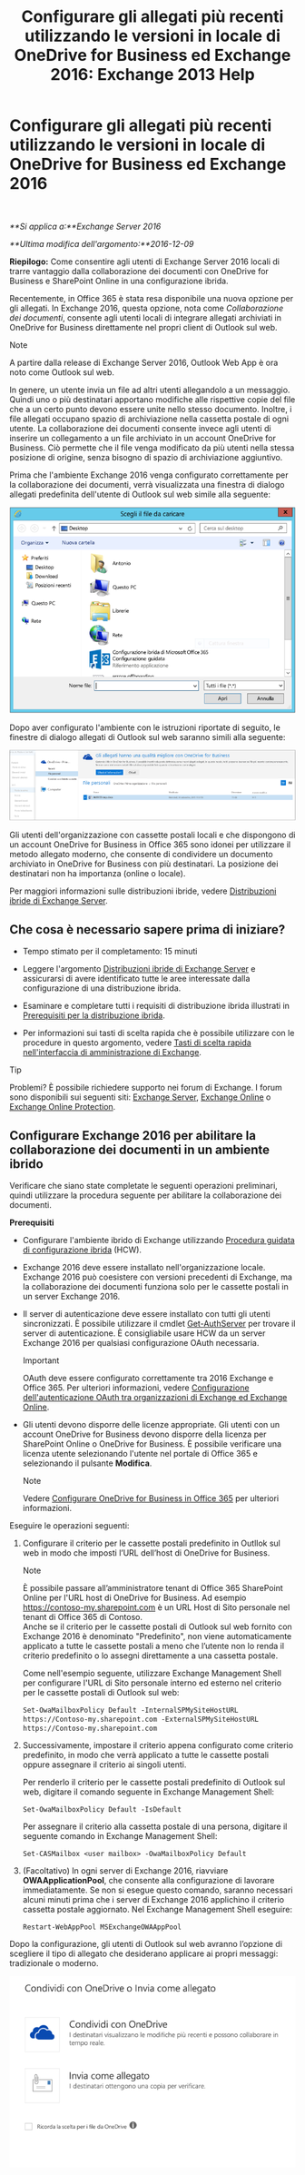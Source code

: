 ﻿---
title: 'Configurare gli allegati più recenti utilizzando le versioni in locale di OneDrive for Business ed Exchange 2016: Exchange 2013 Help'
TOCTitle: Configurare gli allegati più recenti utilizzando le versioni in locale di OneDrive for Business ed Exchange 2016
ms:assetid: 799518aa-7cfe-4708-92ee-98057ff168f5
ms:mtpsurl: https://technet.microsoft.com/it-it/library/Mt589761(v=EXCHG.150)
ms:contentKeyID: 70319590
ms.date: 01/10/2018
mtps_version: v=EXCHG.150
ms.translationtype: HT
---

# Configurare gli allegati più recenti utilizzando le versioni in locale di OneDrive for Business ed Exchange 2016

 

_**Si applica a:**Exchange Server 2016_

_**Ultima modifica dell'argomento:**2016-12-09_

**Riepilogo:** Come consentire agli utenti di Exchange Server 2016 locali di trarre vantaggio dalla collaborazione dei documenti con OneDrive for Business e SharePoint Online in una configurazione ibrida.

Recentemente, in Office 365 è stata resa disponibile una nuova opzione per gli allegati. In Exchange 2016, questa opzione, nota come *Collaborazione dei documenti*, consente agli utenti locali di integrare allegati archiviati in OneDrive for Business direttamente nel propri client di Outlook sul web.


> [!NOTE]
> A partire dalla release di Exchange Server 2016, Outlook Web App è ora noto come Outlook sul web.



In genere, un utente invia un file ad altri utenti allegandolo a un messaggio. Quindi uno o più destinatari apportano modifiche alle rispettive copie del file che a un certo punto devono essere unite nello stesso documento. Inoltre, i file allegati occupano spazio di archiviazione nella cassetta postale di ogni utente. La collaborazione dei documenti consente invece agli utenti di inserire un collegamento a un file archiviato in un account OneDrive for Business. Ciò permette che il file venga modificato da più utenti nella stessa posizione di origine, senza bisogno di spazio di archiviazione aggiuntivo.

Prima che l'ambiente Exchange 2016 venga configurato correttamente per la collaborazione dei documenti, verrà visualizzata una finestra di dialogo allegati predefinita dell'utente di Outlook sul web simile alla seguente:

![finestra di dialogo degli allegati tradizionali](images/Mt589761.f8c74d70-42f9-48c6-b263-ce6cef8591a8(EXCHG.150).png "finestra di dialogo degli allegati tradizionali")

Dopo aver configurato l'ambiente con le istruzioni riportate di seguito, le finestre di dialogo allegati di Outlook sul web saranno simili alla seguente:

![finestra di dialogo degli allegati con gli allegati moderni abilitati](images/Mt589761.89eeae65-ce3a-4c47-b57e-db734a1de95b(EXCHG.150).png "finestra di dialogo degli allegati con gli allegati moderni abilitati")

Gli utenti dell'organizzazione con cassette postali locali e che dispongono di un account OneDrive for Business in Office 365 sono idonei per utilizzare il metodo allegato moderno, che consente di condividere un documento archiviato in OneDrive for Business con più destinatari. La posizione dei destinatari non ha importanza (online o locale).

Per maggiori informazioni sulle distribuzioni ibride, vedere [Distribuzioni ibride di Exchange Server](exchange-server-hybrid-deployments-exchange-2013-help.md).

## Che cosa è necessario sapere prima di iniziare?

  - Tempo stimato per il completamento: 15 minuti

  - Leggere l'argomento [Distribuzioni ibride di Exchange Server](exchange-server-hybrid-deployments-exchange-2013-help.md) e assicurarsi di avere identificato tutte le aree interessate dalla configurazione di una distribuzione ibrida.

  - Esaminare e completare tutti i requisiti di distribuzione ibrida illustrati in [Prerequisiti per la distribuzione ibrida](hybrid-deployment-prerequisites-exchange-2013-help.md).

  - Per informazioni sui tasti di scelta rapida che è possibile utilizzare con le procedure in questo argomento, vedere [Tasti di scelta rapida nell'interfaccia di amministrazione di Exchange](https://technet.microsoft.com/it-it/library/jj150484\(v=exchg.150\)).


> [!TIP]
> Problemi? È possibile richiedere supporto nei forum di Exchange. I forum sono disponibili sui seguenti siti: <A href="https://go.microsoft.com/fwlink/p/?linkid=60612">Exchange Server</A>, <A href="https://go.microsoft.com/fwlink/p/?linkid=267542">Exchange Online</A> o <A href="https://go.microsoft.com/fwlink/p/?linkid=285351">Exchange Online Protection</A>.



## Configurare Exchange 2016 per abilitare la collaborazione dei documenti in un ambiente ibrido

Verificare che siano state completate le seguenti operazioni preliminari, quindi utilizzare la procedura seguente per abilitare la collaborazione dei documenti.

**Prerequisiti**

  - Configurare l'ambiente ibrido di Exchange utilizzando [Procedura guidata di configurazione ibrida](hybrid-configuration-wizard-exchange-2013-help.md) (HCW).

  - Exchange 2016 deve essere installato nell'organizzazione locale. Exchange 2016 può coesistere con versioni precedenti di Exchange, ma la collaborazione dei documenti funziona solo per le cassette postali in un server Exchange 2016.

  - Il server di autenticazione deve essere installato con tutti gli utenti sincronizzati. È possibile utilizzare il cmdlet [Get-AuthServer](https://technet.microsoft.com/it-it/library/jj218613\(v=exchg.150\)) per trovare il server di autenticazione. È consigliabile usare HCW da un server Exchange 2016 per qualsiasi configurazione OAuth necessaria.
    

    > [!IMPORTANT]
    > OAuth deve essere configurato correttamente tra 2016 Exchange e Office 365. Per ulteriori informazioni, vedere <A href="https://technet.microsoft.com/it-it/library/dn594521(v=exchg.150)">Configurazione dell'autenticazione OAuth tra organizzazioni di Exchange ed Exchange Online</A>.



  - Gli utenti devono disporre delle licenze appropriate. Gli utenti con un account OneDrive for Business devono disporre della licenza per SharePoint Online o OneDrive for Business. È possibile verificare una licenza utente selezionando l'utente nel portale di Office 365 e selezionando il pulsante **Modifica**.
    

    > [!NOTE]
    > Vedere <A href="http://go.microsoft.com/fwlink/p/?linkid=627455">Configurare OneDrive for Business in Office 365</A> per ulteriori informazioni.



Eseguire le operazioni seguenti:

1.  Configurare il criterio per le cassette postali predefinito in Outllok sul web in modo che imposti l’URL dell’host di OneDrive for Business.
    

    > [!NOTE]
    > È possibile passare all’amministratore tenant di Office 365 SharePoint Online per l'URL host di OneDrive for Business. Ad esempio https://contoso-my.sharepoint.com è un URL Host di Sito personale nel tenant di Office 365 di Contoso.<BR>Anche se il criterio per le cassette postali di Outlook sul web fornito con Exchange 2016 è denominato "Predefinito", non viene automaticamente applicato a tutte le cassette postali a meno che l’utente non lo renda il criterio predefinito o lo assegni direttamente a una cassetta postale.

    
    Come nell'esempio seguente, utilizzare Exchange Management Shell per configurare l'URL di Sito personale interno ed esterno nel criterio per le cassette postali di Outlook sul web:
    
        Set-OwaMailboxPolicy Default -InternalSPMySiteHostURL https://Contoso-my.sharepoint.com -ExternalSPMySiteHostURL https://Contoso-my.sharepoint.com

2.  Successivamente, impostare il criterio appena configurato come criterio predefinito, in modo che verrà applicato a tutte le cassette postali oppure assegnare il criterio ai singoli utenti.
    
    Per renderlo il criterio per le cassette postali predefinito di Outlook sul web, digitare il comando seguente in Exchange Management Shell:
    
        Set-OwaMailboxPolicy Default -IsDefault 
    
    Per assegnare il criterio alla cassetta postale di una persona, digitare il seguente comando in Exchange Management Shell:
    
        Set-CASMailbox <user mailbox> -OwaMailboxPolicy Default

3.  (Facoltativo) In ogni server di Exchange 2016, riavviare **OWAApplicationPool**, che consente alla configurazione di lavorare immediatamente. Se non si esegue questo comando, saranno necessari alcuni minuti prima che i server di Exchange 2016 applichino il criterio cassetta postale aggiornato. Nel Exchange Management Shell eseguire:
    
        Restart-WebAppPool MSExchangeOWAAppPool

Dopo la configurazione, gli utenti di Outlook sul web avranno l’opzione di scegliere il tipo di allegato che desiderano applicare ai propri messaggi: tradizionale o moderno.

![finestra di dialogo delle opzioni in allegato, Condividi con OneDrive o Invia come allegato](images/Mt589761.7d2f27c2-3638-479a-a577-029ac61e7d95(EXCHG.150).png "finestra di dialogo delle opzioni in allegato, Condividi con OneDrive o Invia come allegato")

